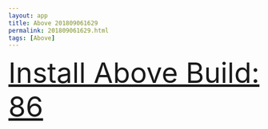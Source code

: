 ```yaml
---
layout: app
title: Above 201809061629
permalink: 201809061629.html
tags: [Above]
---
```

<div class="pure-g">
    <div class="pure-u-1-1" style="font-size: 4em">
        <a class="pure-button-primary" href="itms-services://?action=download-manifest&url=https%3A%2F%2Flitsungyisigono.github.io%2FTestScript%2Fmanifests%2F201809061629.plist"><i class="fa fa-download" aria-hidden="true"></i>Install Above Build: 86</a>
    </div>
</div>